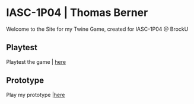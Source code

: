 # IASC-1P04 | Thomas Berner

Welcome to the Site for my Twine Game, created for IASC-1P04 @ BrockU

## Playtest

Playtest the game | [here]()

## Prototype

Play my prototype |[here](Prototype/the_swordmaster_of_paris.html)
